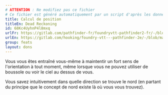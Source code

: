 ```yaml
---
# ATTENTION : Ne modifiez pas ce fichier
# Ce fichier est généré automatiquement par un script d'après les données du module Foundry VTT officiel et de sa traduction
title: Calcul de position
titleEn: Dead Reckoning
id: 68Kc4UyhnP4l8mxq
urlFr: https://gitlab.com/pathfinder-fr/foundryvtt-pathfinder2-fr/-/blob/master/data/feats/68Kc4UyhnP4l8mxq.htm
urlEn: https://gitlab.com/hooking/foundry-vtt---pathfinder-2e/-/blob/master/packs/data/feats.db/dead-reckoning.json
group: feats
layout: dons
---
```

Vous vous êtes entraîné vous-même à maintentir un fort sens de l'orientation à tout moment, même lorsque vous ne pouvez utiliser de boussole ou voir le ciel au dessus de vous.

Vous savez intuitivement dans quelle direction se trouve le nord (en partant du principe que le concept de nord existe là où vous vous trouvez).


